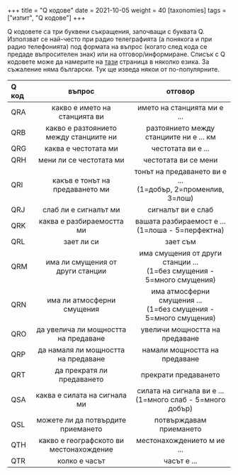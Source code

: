 +++
title = "Q кодове"
date = 2021-10-05
weight = 40
[taxonomies]
tags = ["изпит", "Q кодове"]
+++

Q кодовете са три буквени съкращения, започващи с буквата Q. Използват се най-често при радио телеграфията (а понякога и при радио телефонията) под формата на въпрос (когато след кода се предаде въпросителен знак) или на отговор/информиране.
Списък с Q кодовете може да намерите на [тази](https://www.itu.int/rec/R-REC-M.1172-0-199510-I/en) страница в няколко езика. За съжаление няма български. Тук ще изведа някои от по-популярните.

| Q код | въпрос | отговор |
| :--- | :---: | :---: |
| QRA | какво е името на станцията ви | името на станцията ми е ... |
| QRB | какво е разтоянието между станциите ни | разтоянието между станциите ни е ... км |
| QRG | каква е честотата ми | честотата ви е ... |
| QRH | мени ли се честотата ми | честотата ви се мени |
| QRI | какъв е тонът на предаването ми | тонът на предаването ви е ...<br>(1=добър, 2=променлив, 3=лош) |
| QRJ | слаб ли е сигналът ми | сигналът ви е слаб |
| QRK | каква е разбираемостта ми | вашата разбираемост е ...<br>(1=лоша - 5=перфектна) |
| QRL | зает ли си | зает съм |
| QRM | има ли смущения от други станции | има смущения от други станции ...<br>(1=без смущения - 5=много смущения) |
| QRN | има ли атмосферни смущения | има атмосферни смущения ...<br>(1=без смущения - 5=много смущения) |
| QRO | да увелича ли мощността на предаване | увеличи мощността на предаване |
| QRP | да намаля ли мощността на предаване | намали мощността на предаване |
| QRT | да прекратя ли предаването | прекрати предаването |
| QSA | каква е силата на сигнала ми | силата на сигнала ви е ...<br>(1=много слаб - 5=много добър) |
| QSL | можете ли да потвърдите приемането | потвърждавам приемането |
| QTH | какво е географското ви местонахождение | местонахождението м ие ... |
| QTR | колко е часът | часът е ... |

